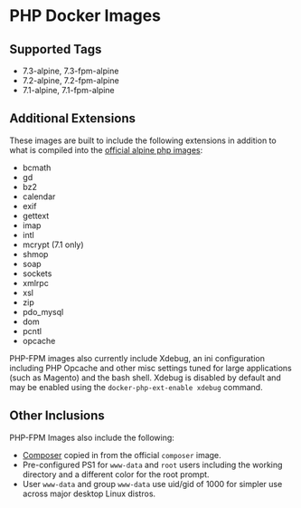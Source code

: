 # PHP Docker Images

## Supported Tags

* 7.3-alpine, 7.3-fpm-alpine
* 7.2-alpine, 7.2-fpm-alpine
* 7.1-alpine, 7.1-fpm-alpine

## Additional Extensions

These images are built to include the following extensions in addition to what is compiled into the [official alpine php images](https://hub.docker.com/_/php):

* bcmath
* gd
* bz2
* calendar
* exif
* gettext
* imap
* intl
* mcrypt (7.1 only)
* shmop
* soap
* sockets
* xmlrpc
* xsl
* zip
* pdo_mysql
* dom
* pcntl
* opcache

PHP-FPM images also currently include Xdebug, an ini configuration including PHP Opcache and other misc settings tuned for large applications (such as Magento) and the bash shell. Xdebug is disabled by default and may be enabled using the `docker-php-ext-enable xdebug` command.

## Other Inclusions

PHP-FPM Images also include the following:
* [Composer](https://hub.docker.com/_/composer) copied in from the official `composer` image.
* Pre-configured PS1 for `www-data` and `root` users including the working directory and a different color for the root prompt.
* User `www-data` and group `www-data` use uid/gid of 1000 for simpler use across major desktop Linux distros.
